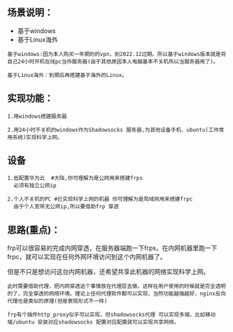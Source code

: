
## 场景说明：
* 基于windows
* 基于Linux海外
```
基于windows:因为本人购买一年期的的vpn，到2022.12过期。所以基于windows版本就是将自己24小时开机在线pc当作服务器(由于其他原因本人电脑基本不关机所以当服务器用了)。

基于Linux海外：到期后再搭建基于海外的Linux。
```
## 实现功能：
```
1.用windows搭建服务器

2.用24小时不关机的windows作为Shadowsocks 服务器,为其他设备手机、ubuntu(工作常用系统)实现科学上网。
```

## 设备
```
1.低配置华为云  #大陆,你可理解为是公网用来搭建frps
  必须有独立公网ip

2.个人不关机的PC #已实现科学上网的机器 你可理解为是局域网用来搭建frpc
  由于个人宽带无公网ip,所以要借助frp 穿透
```

## 思路(重点)：
frp可以很容易的完成内网穿透，在服务器端跑一下frps，在内网机器里跑一下frpc，就可以实现在任何外网环境访问到这个内网机器了。

但是不只是想访问这台内网机器，还希望共享此机器的网络实现科学上网。
```
此时需要借助代理，把内网穿透这个事情放在代理层去做，这样在用户使用的时候就是完全透明的了，完全穿透的网络环境。理论上任何代理软件都可以实现，当然功能越强越好，nginx反向代理也是类似的原理(但是表现形式不一样)

frp有个插件http_proxy似乎可以实现，但shadowsocks代理 可以实现多端，比如移动端/ubuntu 安装对应shadowsocks 配置对应配置就可以实现共享网络。
```